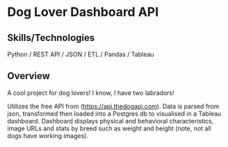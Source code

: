 # Dog Lover Dashboard API

## Skills/Technologies
Python / REST API / JSON / ETL / Pandas / Tableau

## Overview

A cool project for dog lovers! I know, I have two labradors!

Utilizes the free API from (https://api.thedogapi.com). Data is parsed from json, transformed then loaded into a Postgres db to visualised in a Tableau dashboard. Dashboard displays physical and behavioral characteristics, image URLs and stats by breed such as weight and height (note, not all dogs have working images). 

